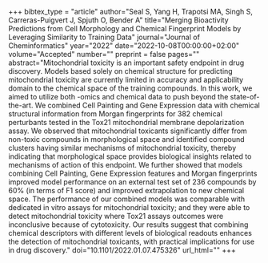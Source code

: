 +++
bibtex_type = "article"
author="Seal S, Yang H, Trapotsi MA, Singh S, Carreras-Puigvert J, Spjuth O, Bender A"
title="Merging Bioactivity Predictions from Cell Morphology and Chemical Fingerprint Models by Leveraging Similarity to Training Data"
journal="Journal of Cheminformatics"
year="2022"
date="2022-10-08T00:00:00+02:00"
volume="Accepted"
number=""
preprint = false
pages=""
abstract="Mitochondrial toxicity is an important safety endpoint in drug discovery. Models based solely on chemical structure for predicting mitochondrial toxicity are currently limited in accuracy and applicability domain to the chemical space of the training compounds. In this work, we aimed to utilize both -omics and chemical data to push beyond the state-of-the-art. We combined Cell Painting and Gene Expression data with chemical structural information from Morgan fingerprints for 382 chemical perturbants tested in the Tox21 mitochondrial membrane depolarization assay. We observed that mitochondrial toxicants significantly differ from non-toxic compounds in morphological space and identified compound clusters having similar mechanisms of mitochondrial toxicity, thereby indicating that morphological space provides biological insights related to mechanisms of action of this endpoint. We further showed that models combining Cell Painting, Gene Expression features and Morgan fingerprints improved model performance on an external test set of 236 compounds by 60% (in terms of F1 score) and improved extrapolation to new chemical space. The performance of our combined models was comparable with dedicated in vitro assays for mitochondrial toxicity; and they were able to detect mitochondrial toxicity where Tox21 assays outcomes were inconclusive because of cytotoxicity. Our results suggest that combining chemical descriptors with different levels of biological readouts enhances the detection of mitochondrial toxicants, with practical implications for use in drug discovery."
doi="10.1101/2022.01.07.475326"
url_html=""
+++
